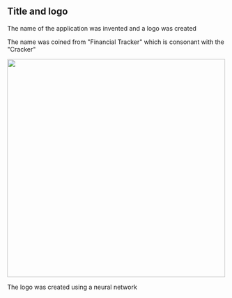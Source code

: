 ## Title and logo

The name of the application was invented
and a logo was created 

The name was coined from "Financial Tracker" which is 
consonant with the "Cracker"

<img src="https://github.com/Vanya737/Finance/assets/144817452/51015316-7268-464c-9e97-31d93b651314" width="500" height="500">

The logo was created using a neural network
